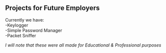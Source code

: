 ## Projects for Future Employers
Currently we have:  
-Keylogger  
-Simple Password Manager  
-Packet Sniffer

*I will note that these were all made for Educational & Professional purposes*
